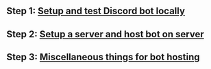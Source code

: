 ## Step 1: [Setup and test Discord bot locally](bot-sample)
## Step 2: [Setup a server and host bot on server](server-setup)
## Step 3: [Miscellaneous things for bot hosting](misc-setup)
